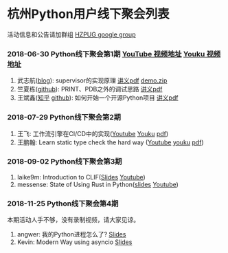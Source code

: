 # 杭州Python用户线下聚会列表

活动信息和公告请加群组 [HZPUG google group](https://groups.google.com/forum/#!forum/hzpug)

### 2018-06-30 Python线下聚会第1期 [YouTube 视频地址](https://www.youtube.com/watch?v=nbWuX9jkMX0) [Youku 视频地址](https://v.youku.com/v_show/id_XMzcxMzc1NDk2NA==.html)

1. 武志航([blog](https://blog.csdn.net/qq_33339479/)): supervisor的实现原理 [讲义pdf](https://github.com/HZPUG/HZPUG.github.io/blob/master/lectures/2018-06-30/supervisor的实现原理.pdf) [demo.zip](https://github.com/HZPUG/HZPUG.github.io/blob/master/lectures/2018-06-30/supervisor_demo.zip)
2. 竺夏栋([github](https://github.com/indexmotion)): PRINT、PDB之外的调试思路 [讲义pdf](https://github.com/HZPUG/HZPUG.github.io/blob/master/lectures/2018-06-30/PRINT、PDB之外的调试思路.pdf)
3. 王斌鑫([知乎](https://www.zhihu.com/people/prodesire) [github](https://github.com/Prodesire)): 如何开始一个开源Python项目 [讲义pdf](https://github.com/HZPUG/HZPUG.github.io/blob/master/lectures/2018-06-30/如何开始一个开源Python项目.pdf)

### 2018-07-29 Python线下聚会第2期

1. 王飞: 工作流引擎在CI/CD中的实现([Youtube](https://youtu.be/bFJc3y_66s8) [Youku](https://v.youku.com/v_show/id_XMzc1Mjc2NTU3Ng==.html?spm=a2h3j.8428770.3416059.1) [pdf](https://github.com/HZPUG/HZPUG.github.io/blob/master/lectures/2018-07-29/%E5%B7%A5%E4%BD%9C%E6%B5%81%E5%BC%95%E6%93%8E%E5%9C%A8CI:CD%E4%B8%AD%E7%9A%84%E5%BA%94%E7%94%A8.pdf))
2. 王鹏翰: Learn static type check the hard way ([Youtube](https://youtu.be/e67Ai1EKi6g) [youku](https://v.youku.com/v_show/id_XMzc1Mjc2NDY1Ng==.html?spm=a2h3j.8428770.3416059.1) [pdf](https://github.com/HZPUG/HZPUG.github.io/blob/master/lectures/2018-07-29/type%20hint%20copy.pdf))

### 2018-09-02 Python线下聚会第3期

1. laike9m: Introduction to CLIF([Slides](https://hzpug.github.io/lectures/2018-09-02/CLIF.html#/) [Youtube](https://youtu.be/2mtRcX4PgLw))
2. messense: State of Using Rust in Python([slides](https://github.com/HZPUG/HZPUG.github.io/blob/master/lectures/2018-09-02/rust-python.pdf) [Youtube](https://youtu.be/BN2nmhEYuJk))

### 2018-11-25 Python线下聚会第4期

本期活动人手不够，没有录制视频，请大家见谅。

1. angwer: 我的Python进程怎么了? [Slides](https://github.com/HZPUG/HZPUG.github.io/blob/master/lectures/2018-11-25/%E6%88%91%E7%9A%84Python%E8%BF%9B%E7%A8%8B%E6%80%8E%E4%B9%88%E4%BA%86.pdf)
2. Kevin: Modern Way using asyncio [Slides](https://github.com/HZPUG/HZPUG.github.io/blob/master/lectures/2018-11-25/%E7%8E%B0%E4%BB%A3%E6%96%B9%E5%BC%8F%E4%BD%BF%E7%94%A8asyncio.pdf)
